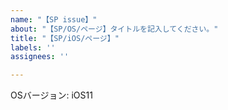 ```yaml
---
name: "【SP issue】"
about: "【SP/OS/ページ】タイトルを記入してください。"
title: "【SP/iOS/ページ】"
labels: ''
assignees: ''

---
```


OSバージョン: iOS11
